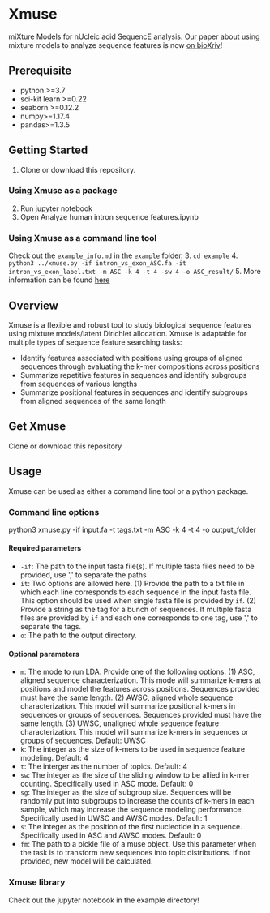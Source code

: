 # Xmuse
miXture Models for nUcleic acid SequencE analysis. Our paper about using mixture models to analyze sequence features is now [on bioXriv]()!

## Prerequisite
- python >=3.7
- sci-kit learn >=0.22
- seaborn >=0.12.2
- numpy>=1.17.4
- pandas>=1.3.5


## Getting Started
1. Clone or download this repository.
### Using Xmuse as a package
2. Run jupyter notebook
3. Open Analyze human intron sequence features.ipynb
### Using Xmuse as a command line tool
Check out the `example_info.md` in the `example` folder.
3. `cd example`
4. `python3 ../xmuse.py -if intron_vs_exon_ASC.fa -it intron_vs_exon_label.txt -m ASC -k 4 -t 4 -sw 4 -o ASC_result/`
5. More information can be found [here](example/example_info.md)

## Overview
Xmuse is a flexible and robust tool to study biological sequence features using mixture models/latent Dirichlet allocation. Xmuse is adaptable for multiple types of sequence feature searching tasks:
- Identify features associated with positions using groups of aligned sequences through evaluating the k-mer compositions across positions
- Summarize repetitive features in sequences and identify subgroups from sequences of various lengths
- Summarize positional features in sequences and identify subgroups from aligned sequences of the same length

## Get Xmuse
Clone or download this repository

## Usage
Xmuse can be used as either a command line tool or a python package.

### Command line options
python3 xmuse.py -if input.fa -t tags.txt -m ASC -k 4 -t 4 -o output_folder

#### Required parameters
- `-if`: The path to the input fasta file(s). If multiple fasta files need to be provided, use ',' to separate the paths
- `it`: Two options are allowed here. (1) Provide the path to a txt file in which each line corresponds to each sequence in the input fasta file. This option should be used when single fasta file is provided by `if`. (2) Provide a string as the tag for a bunch of sequences. If multiple fasta files are provided by `if` and each one corresponds to one tag, use ',' to separate the tags.
- `o`: The path to the output directory.

#### Optional parameters

- `m`: The mode to run LDA. Provide one of the following options. (1) ASC, aligned sequence characterization. This mode will summarize k-mers at positions and model the features across positions. Sequences provided must have the same length. (2) AWSC, aligned whole sequence characterization. This model will summarize positional k-mers in sequences or groups of sequences. Sequences provided must have the same length. (3) UWSC, unaligned whole sequence feature characterization. This model will summarize k-mers in sequences or groups of sequences. Default: UWSC
- `k`: The integer as the size of k-mers to be used in sequence feature modeling. Default: 4
- `t`: The interger as the number of topics. Default: 4
- `sw`: The integer as the size of the sliding window to be allied in k-mer counting. Specifically used in ASC mode. Default: 0
- `sg`: The integer as the size of subgroup size. Sequences will be randomly put into subgroups to increase the counts of k-mers in each sample, which may increase the sequence modeling performance. Specifically used in UWSC and AWSC modes. Default: 1
- `s`: The integer as the position of the first nucleotide in a sequence. Specifically used in ASC and AWSC modes. Default: 0
- `fm`: The path to a pickle file of a muse object. Use this parameter when the task is to transform new sequences into topic distributions. If not provided, new model will be calculated.

### Xmuse library
Check out the jupyter notebook in the example directory!